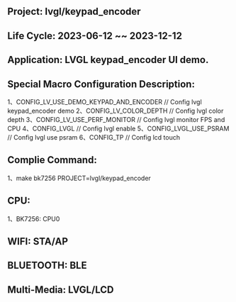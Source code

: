 ## Project: lvgl/keypad_encoder

## Life Cycle: 2023-06-12 ~~ 2023-12-12

## Application: LVGL keypad_encoder UI demo.

## Special Macro Configuration Description:
1、CONFIG_LV_USE_DEMO_KEYPAD_AND_ENCODER	  // Config lvgl keypad_encoder demo
2、CONFIG_LV_COLOR_DEPTH          // Config lvgl color depth
3、CONFIG_LV_USE_PERF_MONITOR     // Config lvgl monitor FPS and CPU
4、CONFIG_LVGL                    // Config lvgl enable
5、CONFIG_LVGL_USE_PSRAM          // Config lvgl use psram
6、CONFIG_TP                      // Config lcd touch

## Complie Command:
1、make bk7256 PROJECT=lvgl/keypad_encoder

## CPU:
1、BK7256: CPU0

## WIFI: STA/AP

## BLUETOOTH: BLE

## Multi-Media: LVGL/LCD


